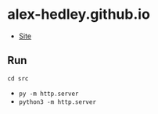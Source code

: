 # alex-hedley.github.io

- [Site](https://alex-hedley.github.io/)

## Run

`cd src`

- `py -m http.server`
- `python3 -m http.server`
